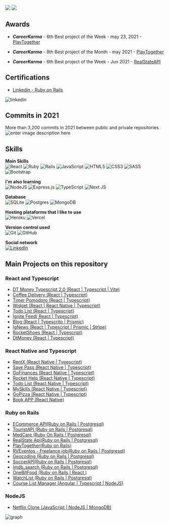 
![](https://github-profile-summary-cards.vercel.app/api/cards/repos-per-language?username=thiagohrcosta&theme=dracula)
![](https://github-profile-summary-cards.vercel.app/api/cards/most-commit-language?username=thiagohrcosta&theme=dracula) 

## Awards

- ***CareerKarma*** - 6th Best project of the Week - may 23, 2021
		- [PlayTogether](https://careerkarma.com/discussions/projects/play-together-558/)

- ***CareerKarma*** - 8th Best project of the Month - may 2021
		- [PlayTogether](https://careerkarma.com/discussions/projects/play-together-558/)

- ***CareerKarma*** - 6th Best project of the Week - Jun 2021
		- [RealStateAPI](https://careerkarma.com/discussions/projects/real-state-api-811/)

## Certifications

 - [Linkedin - Ruby on Rails](https://www.linkedin.com/in/thiago-costa-3566a4176/) <br>
 
![linkedin](https://res.cloudinary.com/dloadb2bx/image/upload/v1621979563/certificacao_gas7kl.png)

## Commits in 2021

More than 3,200 commits in 2021 between public and private repositories
![enter image description here](https://res.cloudinary.com/dloadb2bx/image/upload/v1641213503/github_kid2oh.png)

## Skills 

**Main Skills**<br>
<img alt="React" src="https://img.shields.io/badge/react-%2320232a.svg?&style=for-the-badge&logo=react&logoColor=%2361DAFB"/> <img alt="Ruby" src="https://img.shields.io/badge/ruby-%23CC342D.svg?&style=for-the-badge&logo=ruby&logoColor=white"/> <img alt="Rails" src="https://img.shields.io/badge/rails-%23CC0000.svg?&style=for-the-badge&logo=ruby-on-rails&logoColor=white"/> <img alt="JavaScript" src="https://img.shields.io/badge/javascript-%23323330.svg?&style=for-the-badge&logo=javascript&logoColor=%23F7DF1E"/> <img alt="HTML5" src="https://img.shields.io/badge/html5-%23E34F26.svg?&style=for-the-badge&logo=html5&logoColor=white"/> <img alt="CSS3" src="https://img.shields.io/badge/css3-%231572B6.svg?&style=for-the-badge&logo=css3&logoColor=white"/>  <img alt="SASS" src="https://img.shields.io/badge/SASS-hotpink.svg?&style=for-the-badge&logo=SASS&logoColor=white"/> <img alt="Bootstrap" src="https://img.shields.io/badge/bootstrap-%23563D7C.svg?&style=for-the-badge&logo=bootstrap&logoColor=white"/>

**I'm also learning** <br>
<img alt="NodeJS" src="https://img.shields.io/badge/node.js-%2343853D.svg?&style=for-the-badge&logo=node.js&logoColor=white"/> <img alt="Express.js" src="https://img.shields.io/badge/express.js-%23404d59.svg?&style=for-the-badge"/> <img alt="TypeScript" src="https://img.shields.io/badge/typescript-%23007ACC.svg?&style=for-the-badge&logo=typescript&logoColor=white"/> <img alt="Next JS" src="https://img.shields.io/badge/nextjs-%23000000.svg?&style=for-the-badge&logo=next.js&logoColor=white"/>

**Database** <br>
<img alt="SQLite" src ="https://img.shields.io/badge/sqlite-%2307405e.svg?&style=for-the-badge&logo=sqlite&logoColor=white"/> <img alt="Postgres" src ="https://img.shields.io/badge/postgres-%23316192.svg?&style=for-the-badge&logo=postgresql&logoColor=white"/> <img alt="MongoDB" src ="https://img.shields.io/badge/MongoDB-%234ea94b.svg?&style=for-the-badge&logo=mongodb&logoColor=white"/>

**Hosting plataforms that I like to use** <br>
<img alt="Heroku" src="https://img.shields.io/badge/heroku-%23430098.svg?&style=for-the-badge&logo=heroku&logoColor=white"/> <img alt="Vercel" src="https://img.shields.io/badge/vercel-%23000000.svg?&style=for-the-badge&logo=vercel&logoColor=white"/>

**Version control used** <br>
<img alt="Git" src="https://img.shields.io/badge/git-%23F05033.svg?&style=for-the-badge&logo=git&logoColor=white"/> <img alt="GitHub" src="https://img.shields.io/badge/github-%23121011.svg?&style=for-the-badge&logo=github&logoColor=white"/>

**Social network** <br>
[<img alt="LinkedIn" src="https://img.shields.io/badge/linkedin-%230077B5.svg?&style=for-the-badge&logo=linkedin&logoColor=white"/>](https://www.linkedin.com/in/thiago-costa-3566a4176/)

## Main Projects on this repository

### React and Typescript
- [DT Money Typescript 2.0 (React | Typescript | Vite)](https://github.com/thiagohrcosta/dt-money-typescript)
- [Coffee Delivery (React | Typescript)](https://github.com/thiagohrcosta/Coffee-delivery)
- [Timer Pomodoro (React | Typescript)](https://github.com/thiagohrcosta/Ignite-Timer-Typescript)
- [Widget (React | React Native | Typescript)](https://github.com/thiagohrcosta/NLW-Feedback-Widget)
- [Todo List (React | Typescript)](https://github.com/thiagohrcosta/Ignite-Todo-Typescript)
- [Ignite Feed( React | Typescript)](https://github.com/thiagohrcosta/Ignite-Feed-Typescript)
- [Blog (React | Typescritp | Prismic)](https://github.com/thiagohrcosta/Ignite-Desafio-03-NewsBlog)
- [IgNews (React | Typescript | Prismic | Stripe)](https://github.com/thiagohrcosta/Ignite-IgNews)
- [RocketShoes (React | Typescript)](https://github.com/thiagohrcosta/Ignite-Desafio-02-RocketShoes)
- [DtMoney (React | Typescript)](https://github.com/thiagohrcosta/Ignite-dtmoney)

### React Native and Typescript
- [RentX (React Native | Typescript)](https://github.com/thiagohrcosta/Ignite-RentX-ReactNative)
- [Save Pass (React Native | Typescript)](https://github.com/thiagohrcosta/Ignite-SavePass-ReactNative)
- [GoFinances (React Native | Typescript)](https://github.com/thiagohrcosta/GoFinances-React-Native)
- [Rocket Help (React Native | Typescript)](https://github.com/thiagohrcosta/RocketHelp-React-Native)
- [Todo List (React Native | Typescript)](https://github.com/thiagohrcosta/Ignite-ReactNative-ToDo)
- [MySkills (React Native | Typescript)](https://github.com/thiagohrcosta/MySkills-ReactNative)
- [GoPizza (React Native | Typescript)](https://github.com/thiagohrcosta/GoPizza)
- [Book APP (React Native)](https://github.com/thiagohrcosta/BookApp-ReactNative)

### Ruby on Rails
- [ECommerce API(Ruby on Rails | Postgresql)](https://github.com/thiagohrcosta/Ecommerce-Api)
- [TouristAPI (Ruby on Rails | Postgresql)](https://github.com/thiagohrcosta/tourist-app-API)
- [MedCare (Ruby On Rails | Postgresql)](https://github.com/thiagohrcosta/medcare)
- [RealState Api(Ruby on Rails | Postgresql)](https://github.com/thiagohrcosta/realState-rails-api)
- [PlayTogether(Ruby on Rails)](https://github.com/thiagohrcosta/rails-play-together)
- [RVEventos - Freelance job(Ruby on Rails | Postgresql)](https://github.com/thiagohrcosta/rv-eventos-freelance-job)
- [Geocoding (Ruby on Rails | Postgresql)](https://github.com/thiagohrcosta/geocoding)
- [SoccerAPI(Ruby on Rails | Postgresql)](https://github.com/thiagohrcosta/soccer-api)
- [Imdb_search (Ruby on Rails | Postgresql)](https://github.com/thiagohrcosta/imdb_search)
- [OneBitFood (Ruby on Rails | React )](https://github.com/thiagohrcosta/OneBitFood)
-  [WatchList (Ruby on Rails | Postgresql)](https://github.com/thiagohrcosta/rails-watch-list)
- [Course List Manager  (Angular | Typescript | NodeJS)](https://github.com/thiagohrcosta/Course-List-Manager-Angular)

### NodeJS
- [Netflix Clone (JavaScript | NodeJS | MongoDB)](https://github.com/thiagohrcosta/NetflixClone-Digital-Innovation-One)


![graph](https://activity-graph.herokuapp.com/graph?username=thiagohrcosta&theme=tokyo-night&hide_border=true)
